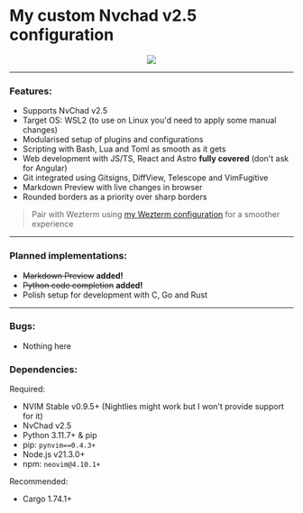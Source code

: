 # My custom Nvchad v2.5 configuration

<p align="center"><img src="https://github.com/mgastonportillo/nvchad-config/assets/106234166/99634136-48db-409b-a8c9-55dd0e31a702"></p>
<hr>

### Features:

- Supports NvChad v2.5
- Target OS: WSL2 (to use on Linux you'd need to apply some manual changes)
- Modularised setup of plugins and configurations
- Scripting with Bash, Lua and Toml as smooth as it gets
- Web development with JS/TS, React and Astro **fully covered** (don't ask for Angular)
- Git integrated using Gitsigns, DiffView, Telescope and VimFugitive
- Markdown Preview with live changes in browser
- Rounded borders as a priority over sharp borders

> Pair with Wezterm using
  <a href="https://github.com/mgastonportillo/wezterm-config">my Wezterm
  configuration</a> for a smoother experience

<hr>

### Planned implementations:

- ~~Markdown Preview~~ **added!**
- ~~Python code completion~~ **added!**
- Polish setup for development with C, Go and Rust

<hr>

### Bugs:

- Nothing here

### Dependencies:

Required:

- NVIM Stable v0.9.5+ (Nightlies might work but I won't provide support for it)
- NvChad v2.5
- Python 3.11.7+ & pip
- pip: `pynvim==0.4.3+`
- Node.js v21.3.0+
- npm: `neovim@4.10.1+`

Recommended:

- Cargo 1.74.1+
